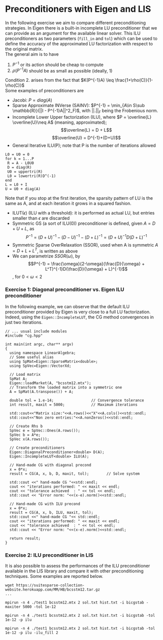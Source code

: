 
# Preconditioners with Eigen and LIS

In the following exercise we aim to compare different preconditioning strategies. In Eigen there is a built-in incomplete LU preconditioner that we can provide as an argument for the available linear solver. This ILU preconditioners as two parameters (`fill_in` and `tol`) which can be used to define the accuracy of the approximated LU factorization with respect to the original matrix.\
The general aim is to have
1. $P^{-1}$ or its action should be cheap to compute
2. $\rho(P^{-1}A)$ should be as small as possible (ideally, 1)

Condition 2. arises from the fact that $K(P^{-1}A) \leq \frac{1+\rho(C)}{1-\rho(C)}$\
Some examples of preconditioners are 
 - Jacobi: $P = diag(A)$
 - Sparse Approximate INVerse (SAINV): $P^{-1} = \min_{A\in S\sub \mathbb{R}}(||I - P^{-1}A||^2_F)$, with $||.||_F$ being the Frobenious norm.
 - Incomplete Lower Upper factorization (ILU), where $P = \overline{L} \overline{U}\neq A$  (meaning, approximated); $$\overline{L} = D + L$$ $$\overline{U} = D^{-1}+(D+U)$$
 - General Iterative ILU(P); note that P is the number of iterations allowed
 ```
L0 = U0 = 0
for k = 1...P
  R = A - L0U0
  D = diag(R)
  U0 = uppertri(R)
  L0 = lowertri(R)D^(-1)
end
L = L0 + I
U = U0 + diag(A)
 ```
 Note that if you stop at the first iteration, the sparsity pattern of LU is the same as A, and at each iteration it grows in a squared fashion.
 - ILUT($\epsilon$) (ILU with a threshold): it is performed as actual LU, but entries smaller than $\epsilon$ are discarded
 - Symmetric GS (a sort of ILU(0)) preconditioner is defined, given $A = D + U + L$, as $$P^{-1} = (D + U)^{-1} - (D - U)^{-1} - (D + L)^{-1}=(D+U)^{-1}D(D+L)^{-1}$$
 - Symmetric Sparse OverRelaxation (SSOR), used when A is symmetric $A = D + L + L^T$, is written as above
 - We can parametrize $SSOR(\omega)$, by $$P^{-1} = \frac{\omega}{2-\omega}(\frac{D}{\omega} + L^T)^{-1}D(\frac{D}{\omega} + L)^{-1}$$, for $0 < \omega < 2$
### Exercise 1: Diagonal preconditioner vs. Eigen ILU preconditioner

In the following example, we can observe that the default ILU preconditioner provided by Eigen is very close to a full LU factorization. Indeed, using the `Eigen::IncompleteLUT`, the CG method convergences in just two iterations. 

```
// ... usual include modules
#include "cg.hpp"

int main(int argc, char** argv)
{
  using namespace LinearAlgebra;
  // Some useful alias
  using SpMat=Eigen::SparseMatrix<double>;
  using SpVec=Eigen::VectorXd;

  // Load matrix
  SpMat A;
  Eigen::loadMarket(A, "bcsstm12.mtx");
  // Transform the loaded matrix into a symmetric one
  A = SpMat(A.transpose()) + A;

  double tol = 1.e-14;                 // Convergence tolerance
  int result, maxit = 5000;            // Maximum iterations

  std::cout<<"Matrix size:"<<A.rows()<<"X"<<A.cols()<<std::endl;
  std::cout<<"Non zero entries:"<<A.nonZeros()<<std::endl;

  // Create Rhs b
  SpVec e = SpVec::Ones(A.rows());
  SpVec b = A*e;
  SpVec x(A.rows());

  // Create preconditioners
  Eigen::DiagonalPreconditioner<double> D(A);
  Eigen::IncompleteLUT<double> ILU(A);

  // Hand-made CG with diagonal precond
  x = 0*x;
  result = CG(A, x, b, D, maxit, tol);        // Solve system

  std::cout <<" hand-made CG "<<std::endl;
  cout << "iterations performed: " << maxit << endl;
  cout << "tolerance achieved  : " << tol << endl;
  std::cout << "Error norm: "<<(x-e).norm()<<std::endl;

  // Hand-made CG with ILU precond
  x = 0*x;
  result = CG(A, x, b, ILU, maxit, tol);
  std::cout <<" hand-made CG "<< std::endl;
  cout << "iterations performed: " << maxit << endl;
  cout << "tolerance achieved  : " << tol << endl;
  std::cout << "Error norm: "<<(x-e).norm()<<std::endl;

  return result;
}

```

### Exercise 2: ILU preconditioner in LIS

It is also possible to assess the performances of the ILU preconditioner available in the LIS library and compare it with other preconditioning techniques. Some examples are reported below. 


```
wget https://suitesparse-collection-website.herokuapp.com/MM/HB/bcsstm12.tar.gz
... 

mpirun -n 4 ./test1 bcsstm12.mtx 2 sol.txt hist.txt -i bicgstab -maxiter 5000 -tol 1e-12

mpirun -n 4 ./test1 bcsstm12.mtx 2 sol.txt hist.txt -i bicgstab -tol 1e-12 -p ilu

mpirun -n 4 ./test1 bcsstm12.mtx 2 sol.txt hist.txt -i bicgstab -tol 1e-12 -p ilu -ilu_fill 2
```
